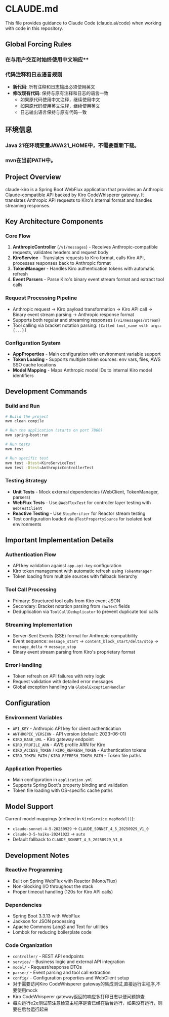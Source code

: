 # CLAUDE.md

This file provides guidance to Claude Code (claude.ai/code) when working with code in this repository.

## Global Forcing Rules

### 在与用户交互时始终使用中文响应**

### 代码注释和日志语言规则
- **新代码**: 所有注释和日志输出必须使用英文
- **修改现有代码**: 保持与原有注释和日志的语言一致
  - 如果原代码使用中文注释，继续使用中文
  - 如果原代码使用英文注释，继续使用英文
  - 日志输出语言保持与原有代码一致

## 环境信息
### Java 21在环境变量JAVA21_HOME中，不需要重新下载。
### mvn在当前PATH中。

## Project Overview

claude-kiro is a Spring Boot WebFlux application that provides an Anthropic Claude-compatible API backed by Kiro CodeWhisperer gateway. It translates Anthropic API requests to Kiro's internal format and handles streaming responses.

## Key Architecture Components

### Core Flow
1. **AnthropicController** (`/v1/messages`) - Receives Anthropic-compatible requests, validates headers and request body
2. **KiroService** - Translates requests to Kiro format, calls Kiro API, processes responses back to Anthropic format
3. **TokenManager** - Handles Kiro authentication tokens with automatic refresh
4. **Event Parsers** - Parse Kiro's binary event stream format and extract tool calls

### Request Processing Pipeline
- Anthropic request → Kiro payload transformation → Kiro API call → Binary event stream parsing → Anthropic response format
- Supports both regular and streaming responses (`/v1/messages/stream`)
- Tool calling via bracket notation parsing: `[Called tool_name with args: {...}]`

### Configuration System
- **AppProperties** - Main configuration with environment variable support
- **Token Loading** - Supports multiple token sources: env vars, files, AWS SSO cache locations
- **Model Mapping** - Maps Anthropic model IDs to internal Kiro model identifiers

## Development Commands

### Build and Run
```bash
# Build the project
mvn clean compile

# Run the application (starts on port 7860)
mvn spring-boot:run

# Run tests
mvn test

# Run specific test
mvn test -Dtest=KiroServiceTest
mvn test -Dtest=AnthropicControllerTest
```

### Testing Strategy
- **Unit Tests** - Mock external dependencies (WebClient, TokenManager, parsers)
- **WebFlux Tests** - Use `@WebFluxTest` for controller layer testing with `WebTestClient`
- **Reactive Testing** - Use `StepVerifier` for Reactor stream testing
- Test configuration loaded via `@TestPropertySource` for isolated test environments

## Important Implementation Details

### Authentication Flow
- API key validation against `app.api-key` configuration
- Kiro token management with automatic refresh using `TokenManager`
- Token loading from multiple sources with fallback hierarchy

### Tool Call Processing
- Primary: Structured tool calls from Kiro event JSON
- Secondary: Bracket notation parsing from `rawText` fields
- Deduplication via `ToolCallDeduplicator` to prevent duplicate tool calls

### Streaming Implementation
- Server-Sent Events (SSE) format for Anthropic compatibility
- Event sequence: `message_start` → `content_block_start/delta/stop` → `message_delta` → `message_stop`
- Binary event stream parsing from Kiro's proprietary format

### Error Handling
- Token refresh on API failures with retry logic
- Request validation with detailed error messages
- Global exception handling via `GlobalExceptionHandler`

## Configuration

### Environment Variables
- `API_KEY` - Anthropic API key for client authentication
- `ANTHROPIC_VERSION` - API version (default: 2023-06-01)
- `KIRO_BASE_URL` - Kiro gateway endpoint
- `KIRO_PROFILE_ARN` - AWS profile ARN for Kiro
- `KIRO_ACCESS_TOKEN` / `KIRO_REFRESH_TOKEN` - Authentication tokens
- `KIRO_TOKEN_PATH` / `KIRO_REFRESH_TOKEN_PATH` - Token file paths

### Application Properties
- Main configuration in `application.yml`
- Supports Spring Boot's property binding and validation
- Token file loading with OS-specific cache paths

## Model Support

Current model mappings (defined in `KiroService.mapModel()`):
- `claude-sonnet-4-5-20250929` → `CLAUDE_SONNET_4_5_20250929_V1_0`
- `claude-3-5-haiku-20241022` → `auto`
- Default fallback to `CLAUDE_SONNET_4_5_20250929_V1_0`

## Development Notes

### Reactive Programming
- Built on Spring WebFlux with Reactor (Mono/Flux)
- Non-blocking I/O throughout the stack
- Proper timeout handling (120s for Kiro API calls)

### Dependencies
- Spring Boot 3.3.13 with WebFlux
- Jackson for JSON processing
- Apache Commons Lang3 and Text for utilities
- Lombok for reducing boilerplate code

### Code Organization
- `controller/` - REST API endpoints
- `service/` - Business logic and external API integration
- `model/` - Request/response DTOs
- `parser/` - Event parsing and tool call extraction
- `config/` - Configuration properties and WebClient setup
- 对于需要访问Kiro CodeWhisperer gateway的集成测试,直接运行主程序,不要使用mock
- Kiro CodeWhisperer gateway返回的响应多打印日志以便问题排查
- 每次运行e2e测试前注意检查主程序是否已经在后台运行，如果没有运行，则要在后台运行起来